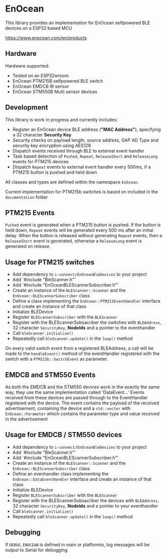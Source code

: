 # EnOcean

This library provides an implementation for EnOcean selfpowered BLE devices on a ESP32 based MCU

https://www.enocean.com/en/products

## Hardware
Hardware supported:
* Tested on an ESP32wroom
* EnOcean PTM215B selfpowered BLE switch
* EnOcean EMDCB IR sensor
* EnOcean STM550B Multi sensor devices


## Development
This library is work in progress and currently includes:
* Register an EnOcean device BLE address (**"MAC Address"**), specifying a 32 character **Security Key**
* Security checks on payload length, source address, GAP AD Type and security key encryption using AES128
* Dispatch events received through BLE to external event handler
* Task based detection of `Pushed`, `Repeat`, `ReleaseShort` and `ReleaseLong` events for PTM215 devices
* Dispatch `Repeat` events to external event handler every 500ms, if a PTM215 button is pushed and held down

All classes and types are defined within the namespace `EnOcean`.

Current implementation for PTM215b switches is based on [](documentation%5CPTM_215B_User_Manual_v2.1.pdf) included in the `documentation` folder

## PTM215 Events
`Pushed` event is generated when a PTM215 button is pushed.
If the button is held down, `Repeat` events will be generated every 500 ms after an initial delay.
When the button is released without generating `Repeat` events, then a `ReleaseShort` event is generated,
otherwise a `ReleaseLong` event is generated on release.

## Usage for PTM215 switches

* Add dependency to `i-connect/EnOceanBleDevices` to your project
* Add `#include "BleScanner.h"'
* Add `#include "EnOceanBLEScannerSubscriber.h"'
* Create an instance of the `BLEScanner::Scanner` and the `EnOcean::BLEScannerSubscriber` class
* Define a class implementing the `EnOcean::PTM215EventHandler` interface and create an instance of that class
* Initialize BLEDevice
* Register `BLEScannerSubscriber` with the `BLEScanner`
* Register with the BLEScannerSubsacriber the switches with `BLEAddress`, 32 character `SecurityKey`, **NodeIds** and a pointer to the eventhandler 
* Call `bleScanner.initialize()`
* Repeatedly call `bleScanner.update()` in the `loop()` method

On every valid switch event from a registered BLEAddress, a call will be made to the `handleEvent()` method of the eventHandler registered with the switch with a `PTM215b::SwitchEvent` as parameter.


## EMDCB and STM550 Events
As both the EMDCB and the STM550 devices work in the exactly the same way, they use the same implementation called 'DataEvent...'
Events received from these devices are passed through to the EventHandler registered with the device. The event contains the payload of the received advertisement, containing the device and a `std::vector` with `EnOcean::Parameter` which contains the parameter type and value received in the advertisement

## Usage for EMDCB / STM550 devices

* Add dependency to `i-connect/EnOceanBleDevices` to your project
* Add `#include "BleScanner.h"'
* Add `#include "EnOceanBLEScannerSubscriber.h"'
* Create an instance of the `BLEScanner::Scanner` and the `EnOcean::BLEScannerSubscriber` class
* Define an evenhandler class implementing the `EnOcean::DataEventHandler` interface and create an instance of that class
* Initialize BLEDevice
* Register `BLEScannerSubscriber` with the `BLEScanner`
* Register with the BLEScannerSubsacriber the devices with `BLEAddress`, 32 character `SecurityKey`, **NodeIds** and a pointer to your eventhandler 
* Call `bleScanner.initialize()`
* Repeatedly call `bleScanner.update()` in the `loop()` method


## Debugging
If `DEBUG_ENOCEAN` is defined in main or platformio, log messages will be output to Serial for debugging



